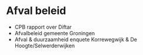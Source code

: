 # Afval beleid

* CPB rapport over Diftar
* Afvalbeleid gemeente Groningen
* Afval & duurzaamheid enquete Korrewegwijk & De Hoogte/Selwerderwijken
